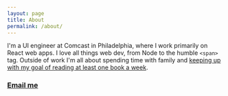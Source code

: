 ```yaml
---
layout: page
title: About
permalink: /about/
---
```


I'm a UI engineer at Comcast in Philadelphia, where I work primarily on React web apps. I love all things web dev, from Node to the humble `<span>` tag. Outside of work I'm all about spending time with family and [keeping up with my goal of reading at least one book a week](https://www.goodreads.com/user/show/10453202-tim).

### [Email me](mailto:timothyellison85@gmail.com)
